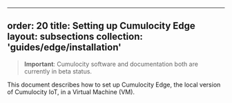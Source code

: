 
---
order: 20
title: Setting up Cumulocity Edge
layout: subsections
collection: 'guides/edge/installation'
---

>**Important**: Cumulocity software and documentation both are currently in beta status.

This document describes how to set up Cumulocity Edge, the local version of Cumulocity IoT, in a Virtual Machine (VM).
